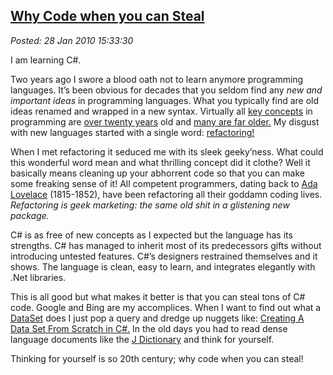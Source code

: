 [Why Code when you can
Steal](http://bakerjd99.wordpress.com/2010/01/28/why-code-when-you-can-steal/)
-----------------------------------------------------------------------------------------------------

*Posted: 28 Jan 2010 15:33:30*

I am learning C\#.

Two years ago I swore a blood oath not to learn anymore programming
languages. It’s been obvious for decades that you seldom find any *new
and important ideas* in programming languages. What you typically find
are old ideas renamed and wrapped in a new syntax. Virtually all [key
concepts](http://www.cse.lehigh.edu/~gtan/historyOfFP/historyOfFP.html)
in programming are [over twenty
years](http://www.exforsys.com/tutorials/oops/the-history-of-object-oriented-programming.html)
old and [many are far
older.](http://mathworld.wolfram.com/TuringMachine.html) My disgust with
new languages started with a single word:
[refactoring!](http://c2.com/cgi/wiki?WhatIsRefactoring)

When I met refactoring it seduced me with its sleek geeky’ness. What
could this wonderful word mean and what thrilling concept did it clothe?
Well it basically means cleaning up your abhorrent code so that you can
make some freaking sense of it! All competent programmers, dating back
to [Ada Lovelace](http://www.sdsc.edu/ScienceWomen/lovelace.html)
(1815-1852), have been refactoring all their goddamn coding lives.
*Refactoring is geek marketing: the same old shit in a glistening new
package.*

C\# is as free of new concepts as I expected but the language has its
strengths. C\# has managed to inherit most of its predecessors gifts
without introducing untested features. C\#’s designers restrained
themselves and it shows. The language is clean, easy to learn, and
integrates elegantly with .Net libraries.

This is all good but what makes it better is that you can steal tons of
C\# code. Google and Bing are my accomplices. When I want to find out
what a
[DataSet](http://msdn.microsoft.com/en-us/library/system.data.dataset.aspx)
does I just pop a query and dredge up nuggets like: [Creating A Data Set
From Scratch in
C\#.](http://rhondatipton.net/2008/01/12/creating-a-data-set-from-scratch-in-c/)
In the old days you had to read dense language documents like the [J
Dictionary](http://www.jsoftware.com/help/dictionary/title.htm) and
think for yourself.

Thinking for yourself is so 20th century; why code when you can steal!
